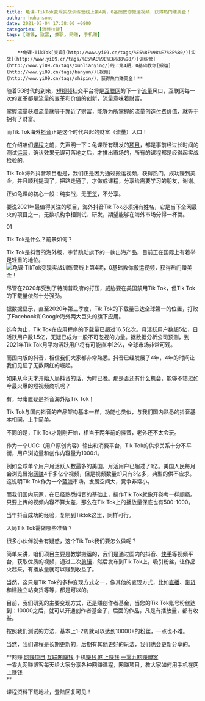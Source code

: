```yaml
---
title: 龟课·TikTok变现实战训练营线上第4期，0基础教你搬运视频，获得热门赚美金！
author: huhansome
date: 2021-05-04 17:38:00 +0800
categories: [流弊技能]
tags: [赚钱, 致富, 兼职, 网赚, 手机赚]
---
```



        **龟课·TikTok[变现](http://www.yi09.cn/tags/%E5%8F%98%E7%8E%B0/)[实战](http://www.yi09.cn/tags/%E5%AE%9E%E6%88%98/)[训练营](http://www.yi09.cn/tags/xunlianying/)线上第4期，0基础教你[搬运](http://www.yi09.cn/tags/banyun/)[视频](http://www.yi09.cn/tags/shipin/)，获得热门赚美金！**

随着5G时代的到来，[短视频](http://www.yi09.cn/tags/%E7%9F%AD%E8%A7%86%E9%A2%91/)社交平台将是[互联网](http://www.yi09.cn/tags/%E4%BA%92%E8%81%94%E7%BD%91/)的下一个[流量](http://www.yi09.cn/tags/%E6%B5%81%E9%87%8F/)风口，互联网每一次的变革都是流量的变革和价值的创新，流量意味着财富。

掌握流量获取流量就等于靠近了财富，能够为所掌握的流量创造[付费](http://www.yi09.cn/tags/fufei/)价值，就等于拥有了财富。

而Tik Tok海外[抖音](http://www.yi09.cn/tags/%E6%8A%96%E9%9F%B3/)正是这个时代兴起的财富（流量）入口！

在介绍咱们[课程](http://www.yi09.cn/tags/%E8%AF%BE%E7%A8%8B/)之前，先声明一下：龟课所有研发的[项目](http://www.yi09.cn/tags/%E9%A1%B9%E7%9B%AE/)，都是事前经过长时间的测试[运营](http://www.yi09.cn/tags/%E8%BF%90%E8%90%A5/)，确认效果无误可落地之后，才推出市场的，所有的课程都是经得起实战检验的。

Tik Tok海外抖音项目也是，我们正是因为通过搬运视频，获得热门，成功赚到美金，并且顺利提现了，把路走通了，才做成课程，分享给需要学习的朋友，谢谢。

正如龟课的初心一般：纯实战，无[干货](http://www.yi09.cn/tags/ganhuo/)，不分享。

要说2021年最值得关注的项目，海外抖音Tik Tok必须拥有姓名，它是当下全网最火的项目之一，无数机构争相测试、研发，期望能够在海外市场分得一杯羹。

01

Tik Tok是什么？前景如何？

Tik
Tok是抖音的海外版，字节跳动旗下的一款出海产品，目前正在国际上有着举足轻重的地位。![龟课·TikTok变现实战训练营线上第4期，0基础教你搬运视频，获得热门赚美金！](http://www.yi09.cn/zb_users/upload/2021/07/20210709232716162584443622460.jpeg)

尽管在2020年受到了特朗普政府的打压，威胁要在美国禁用Tik Tok，但Tik Tok的下载量依然十分强劲。

据数据显示，直至2020年第三季度，Tik Tok的下载量已达全球第一的位置，打败了Facebook和Google海外两大巨头的旗下应用。

迄今为止，Tik
Tok在应用程序的下载量已超过16.5亿次。月活跃用户数超5亿，日活跃用户数1.5亿，无疑已成为一股不可忽视的力量。据数据分析公司预测，到2021年Tik
Tok月平均活跃用户将有可能直冲12亿，全球市场非常可观。

而国内版的抖音，相信我们大家都非常熟悉。抖音已经发展了4年，4年的时间让我们见证了无数网红的崛起。

如果从今天才开始入局抖音的话，为时已晚。那是否还有什么机会，能够不错过如今最火爆的短视频商机呢？

有，毋庸置疑是抖音海外版Tik Tok！

Tik Tok与国内抖音的产品架构基本一样，功能也类似，与我们国内熟悉的抖音基本相同，上手简单。

不同的是，Tik Tok才刚刚开始，相当于两年前的抖音，老外还不太会玩。

作为一个UGC（用户原创内容）输出和消费平台，Tik Tok的供求关系十分不平衡，用户浏览量和创作内容量为1000:1。

例如全球单个用户月活跃人数最多的美国，月活用户已超过了1亿。美国人民每月会浏览冒泡[网赚](http://www.yi09.cn/tags/%E7%BD%91%E8%B5%9A/)4千多亿个视频，但是视频数量却只有3亿多，典型的供不应求。这说明Tik
Tok作为一个[蓝海](http://www.yi09.cn/tags/%E8%93%9D%E6%B5%B7/)市场，发展空间大，竞争非常小。

而我们国内玩家，在已经熟悉抖音的基础上，操作Tik Tok就像开卷考一样顺畅。只要上传的视频内容不算太差，那么在Tik
Tok上的播放量保底也有500-1000。

当年抖音成功的经验，复制到Tiktok这里，同样可行。

入局Tik Tok需做哪些准备？

很多小伙伴就会有疑惑，这个Tik Tok我们要怎么做呢？

简单来讲，咱们项目主要是教学搬运的，我们是通过国内的抖音、[快手](http://www.yi09.cn/tags/%E5%BF%AB%E6%89%8B/)等视频平台，获取优质的视频，通过二次[剪辑](http://www.yi09.cn/tags/%E5%89%AA%E8%BE%91/)，然后发布到Tik
Tok上，吸引粉丝，让作品火起来，有播放量就可以赚到收益了。

当然，这只是Tik
Tok的多种变现方式之一，像其他的变现方式，比如[直播](http://www.yi09.cn/tags/%E7%9B%B4%E6%92%AD/)、[带货](http://www.yi09.cn/tags/%E5%B8%A6%E8%B4%A7/)和建独立站卖货等等，都是可以的。

目前，我们研究的主要变现方式，还是赚创作者基金，当您的Tik
Tok账号粉丝达到：10000之后，就可以开通创作者基金了，后面的作品，凡是有播放量，都有收益。

按照我们测试的方法，基本上1-2周就可以达到10000+的粉丝，一点也不难。

当然，我们课程是长期更新的，后期有其他更好的玩法，我们也会更新分享的。

  

**网赚,[网赚项目](http://www.yi09.cn/tags/%E7%BD%91%E8%B5%9A%E9%A1%B9%E7%9B%AE/),[互联网赚钱](http://www.yi09.cn/tags/%E4%BA%92%E8%81%94%E7%BD%91%E8%B5%9A%E9%92%B1/),手机[赚钱](http://www.yi09.cn/tags/%E8%B5%9A%E9%92%B1/),[网上赚钱](http://www.yi09.cn/tags/%E7%BD%91%E4%B8%8A%E8%B5%9A%E9%92%B1/),[一零九网赚博客](http://www.yi09.cn/tags/%E4%B8%80%E9%9B%B6%E4%B9%9D%E7%BD%91%E8%B5%9A%E5%8D%9A%E5%AE%A2/)  
一零九网赚博客每天给大家分享各种网赚课程，网赚项目，教大家如何用手机在网上赚钱  
**  
  
  

课程资料下载地址，登陆回复可见！

